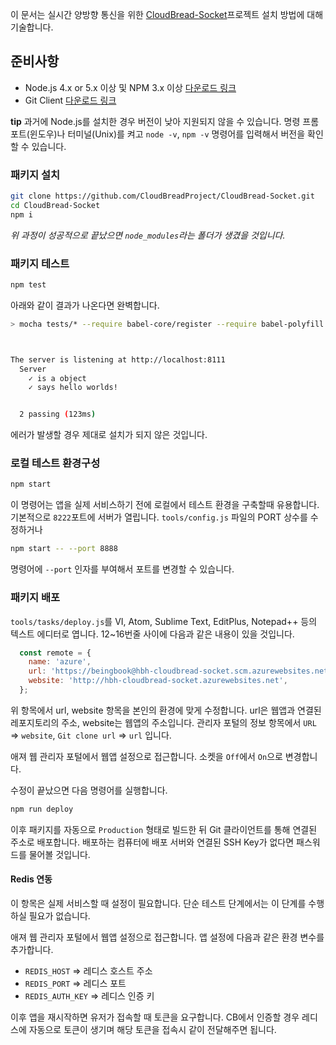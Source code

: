 이 문서는 실시간 양방향 통신을 위한 [CloudBread-Socket](https://github.com/CloudBreadProject/CloudBread-Socket)프로젝트 설치 방법에 대해 기술합니다.

## 준비사항
* Node.js 4.x or 5.x 이상 및 NPM 3.x 이상 [다운로드 링크](https://nodejs.org/en/)
* Git Client [다운로드 링크](https://git-scm.com/downloads)

**tip**
과거에 Node.js를 설치한 경우 버전이 낮아 지원되지 않을 수 있습니다.
명령 프롬포트(윈도우)나 터미널(Unix)를 켜고 `node -v`, `npm -v` 명령어를 입력해서 버전을 확인할 수 있습니다.

### 패키지 설치
```sh
git clone https://github.com/CloudBreadProject/CloudBread-Socket.git
cd CloudBread-Socket
npm i
```
*위 과정이 성공적으로 끝났으면 `node_modules`라는 폴더가 생겼을 것입니다.*

### 패키지 테스트
```sh
npm test
```
아래와 같이 결과가 나온다면 완벽합니다.

```sh
> mocha tests/* --require babel-core/register --require babel-polyfill --require ./tests/helper --recursive



The server is listening at http://localhost:8111
  Server
    ✓ is a object
    ✓ says hello worlds!


  2 passing (123ms)
```

에러가 발생할 경우 제대로 설치가 되지 않은 것입니다.

### 로컬 테스트 환경구성
```sh
npm start
```
이 명령어는 앱을 실제 서비스하기 전에 로컬에서 테스트 환경을 구축할때 유용합니다.
기본적으로 `8222`포트에 서버가 열립니다.
`tools/config.js` 파일의 PORT 상수를 수정하거나
```sh
npm start -- --port 8888
```
명령어에 `--port` 인자를 부여해서 포트를 변경할 수 있습니다.

### 패키지 배포
`tools/tasks/deploy.js`를 VI, Atom, Sublime Text, EditPlus, Notepad++ 등의 텍스트 에디터로 엽니다.
12~16번줄 사이에 다음과 같은 내용이 있을 것입니다.
```js
  const remote = {
    name: 'azure',
    url: 'https://beingbook@hbh-cloudbread-socket.scm.azurewebsites.net:443/hbh-cloudbread-socket.git',
    website: 'http://hbh-cloudbread-socket.azurewebsites.net',
  };
```
위 항목에서 url, website 항목을 본인의 환경에 맞게 수정합니다.
url은 웹앱과 연결된 레포지토리의 주소, website는 웹앱의 주소입니다.
관리자 포털의 정보 항목에서 `URL` => `website`, `Git clone url` => `url` 입니다.

애져 웹 관리자 포털에서 웹앱 설정으로 접근합니다.
소켓을 `Off`에서 `On`으로 변경합니다.

수정이 끝났으면 다음 명령어를 실행합니다.
```sh
npm run deploy
```
이후 패키지를 자동으로 `Production` 형태로 빌드한 뒤 Git 클라이언트를 통해 연결된 주소로 배포합니다.
배포하는 컴퓨터에 배포 서버와 연결된 SSH Key가 없다면 패스워드를 물어볼 것입니다.

#### Redis 연동
이 항목은 실제 서비스할 때 설정이 필요합니다.
단순 테스트 단계에서는 이 단계를 수행하실 필요가 없습니다.

애져 웹 관리자 포털에서 웹앱 설정으로 접근합니다.
앱 설정에 다음과 같은 환경 변수를 추가합니다.

* `REDIS_HOST` => 레디스 호스트 주소
* `REDIS_PORT` => 레디스 포트
* `REDIS_AUTH_KEY` => 레디스 인증 키

이후 앱을 재시작하면 유저가 접속할 때 토큰을 요구합니다.
CB에서 인증할 경우 레디스에 자동으로 토큰이 생기며 해당 토큰을 접속시 같이 전달해주면 됩니다.